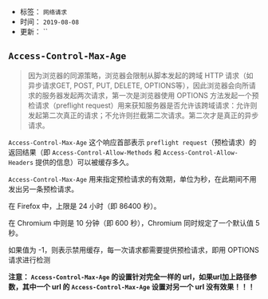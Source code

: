 - 标签： `网络请求`
- 时间： `2019-08-08`
- 更新： ``

## `Access-Control-Max-Age`
> 因为浏览器的同源策略，浏览器会限制从脚本发起的跨域 HTTP 请求（如异步请求GET, POST, PUT, DELETE, OPTIONS等），因此浏览器会向所请求的服务器发起两次请求，第一次是浏览器使用 OPTIONS 方法发起一个预检请求（preflight request）用来获知服务器是否允许该跨域请求：允许则发起第二次真正的请求；不允许则拦截第二次请求。第二次才是真正的异步请求。

`Access-Control-Max-Age` 这个响应首部表示 `preflight request`（预检请求）的返回结果（即 `Access-Control-Allow-Methods` 和 `Access-Control-Allow-Headers` 提供的信息）可以被缓存多久。

`Access-Control-Max-Age` 用来指定预检请求的有效期，单位为秒，在此期间不用发出另一条预检请求。

在 Firefox 中，上限是 24 小时（即 86400 秒）。

在 Chromium 中则是 10 分钟（即 600 秒），Chromium 同时规定了一个默认值 5 秒。

如果值为 -1，则表示禁用缓存，每一次请求都需要提供预检请求，即用 OPTIONS 请求进行检测

**注意：
`Access-Control-Max-Age` 的设置针对完全一样的 url，如果url加上路径参数，其中一个 url 的 `Access-Control-Max-Age` 设置对另一个 url 没有效果！！！**